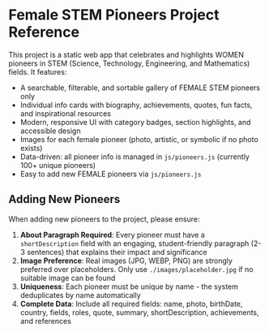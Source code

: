 # Female STEM Pioneers Project Reference

This project is a static web app that celebrates and highlights WOMEN pioneers in STEM (Science, Technology, Engineering, and Mathematics) fields. It features:

- A searchable, filterable, and sortable gallery of FEMALE STEM pioneers only
- Individual info cards with biography, achievements, quotes, fun facts, and inspirational resources
- Modern, responsive UI with category badges, section highlights, and accessible design
- Images for each female pioneer (photo, artistic, or symbolic if no photo exists)
- Data-driven: all pioneer info is managed in `js/pioneers.js` (currently 100+ unique pioneers)
- Easy to add new FEMALE pioneers via `js/pioneers.js`

## Adding New Pioneers

When adding new pioneers to the project, please ensure:

1. **About Paragraph Required**: Every pioneer must have a `shortDescription` field with an engaging, student-friendly paragraph (2-3 sentences) that explains their impact and significance
2. **Image Preference**: Real images (JPG, WEBP, PNG) are strongly preferred over placeholders. Only use `./images/placeholder.jpg` if no suitable image can be found
3. **Uniqueness**: Each pioneer must be unique by name - the system deduplicates by name automatically
4. **Complete Data**: Include all required fields: name, photo, birthDate, country, fields, roles, quote, summary, shortDescription, achievements, and references